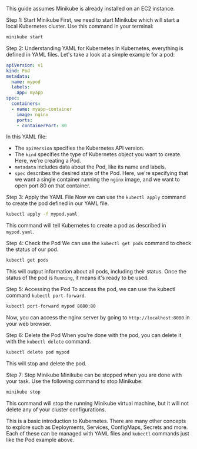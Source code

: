 This guide assumes Minikube is already installed on an EC2 instance.

Step 1: Start Minikube
First, we need to start Minikube which will start a local Kubernetes cluster.
Use this command in your terminal:
```bash
minikube start
```
Step 2: Understanding YAML for Kubernetes
In Kubernetes, everything is defined in YAML files. Let's take a look at a simple example for a pod:
```yaml
apiVersion: v1
kind: Pod
metadata:
  name: mypod
  labels:
    app: myapp
spec:
  containers:
  - name: myapp-container
    image: nginx
    ports:
    - containerPort: 80
```
In this YAML file:
- The `apiVersion` specifies the Kubernetes API version.
- The `kind` specifies the type of Kubernetes object you want to create. Here, we're creating a Pod.
- `metadata` includes data about the Pod, like its name and labels.
- `spec` describes the desired state of the Pod. Here, we're specifying that we want a single container running the `nginx` image, and we want to open port 80 on that container.

Step 3: Apply the YAML File
Now we can use the `kubectl apply` command to create the pod defined in our YAML file.
```bash
kubectl apply -f mypod.yaml
```
This command will tell Kubernetes to create a pod as described in `mypod.yaml`.

Step 4: Check the Pod
We can use the `kubectl get pods` command to check the status of our pod.
```bash
kubectl get pods
```
This will output information about all pods, including their status. Once the status of the pod is `Running`, it means it's ready to be used.

Step 5: Accessing the Pod
To access the pod, we can use the kubectl command `kubectl port-forward`.
```bash
kubectl port-forward mypod 8080:80
```
Now, you can access the nginx server by going to `http://localhost:8080` in your web browser.

Step 6: Delete the Pod
When you're done with the pod, you can delete it with the `kubectl delete` command.
```bash
kubectl delete pod mypod
```
This will stop and delete the pod.

Step 7: Stop Minikube
Minikube can be stopped when you are done with your task. Use the following command to stop Minikube:
```bash
minikube stop
```
This command will stop the running Minikube virtual machine, but it will not delete any of your cluster configurations.

This is a basic introduction to Kubernetes. There are many other concepts to explore such as Deployments, Services, ConfigMaps, Secrets and more. Each of these can be managed with YAML files and `kubectl` commands just like the Pod example above.
